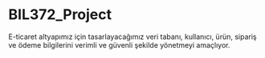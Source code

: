 # BIL372_Project
E-ticaret altyapımız için tasarlayacağımız veri tabanı, kullanıcı, ürün, sipariş ve ödeme bilgilerini verimli ve güvenli şekilde yönetmeyi amaçlıyor.
